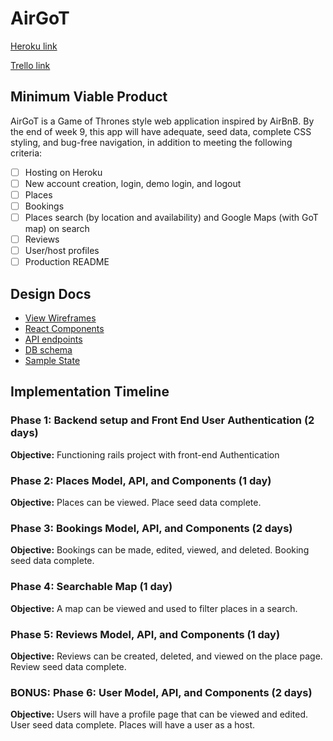 # AirGoT
[Heroku link][heroku]

[Trello link][trello]

[heroku]: https://air-got.herokuapp.com/
[trello]: https://trello.com/b/qLFXvUUM/airgot

## Minimum Viable Product

AirGoT is a Game of Thrones style web application inspired by AirBnB. By the end of week 9, this app will have adequate, seed data, complete CSS styling, and bug-free navigation, in addition to meeting the following criteria:

- [ ] Hosting on Heroku
- [ ] New account creation, login, demo login, and logout
- [ ] Places
- [ ] Bookings
- [ ] Places search (by location and availability) and Google Maps (with GoT map) on search
- [ ] Reviews
- [ ] User/host profiles
- [ ] Production README

## Design Docs
* [View Wireframes][wireframes]
* [React Components][components]
* [API endpoints][api-endpoints]
* [DB schema][schema]
* [Sample State][sample-state]

[wireframes]: docs/wireframes
[components]: docs/component-hierarchy.md
[sample-state]: docs/sample-state.md
[api-endpoints]: docs/api-endpoints.md
[schema]: docs/schema.md

## Implementation Timeline

### Phase 1: Backend setup and Front End User Authentication (2 days)
**Objective:** Functioning rails project with front-end Authentication

### Phase 2: Places Model, API, and Components (1 day)
**Objective:** Places can be viewed. Place seed data complete.

### Phase 3: Bookings Model, API, and Components (2 days)
**Objective:** Bookings can be made, edited, viewed, and deleted. Booking seed data complete.

### Phase 4: Searchable Map (1 day)
**Objective:** A map can be viewed and used to filter places in a search.

### Phase 5: Reviews Model, API, and Components (1 day)
**Objective:** Reviews can be created, deleted, and viewed on the place page. Review seed data complete.

### BONUS: Phase 6: User Model, API, and Components (2 days)
**Objective:** Users will have a profile page that can be viewed and edited. User seed data complete. Places will have a user as a host.
